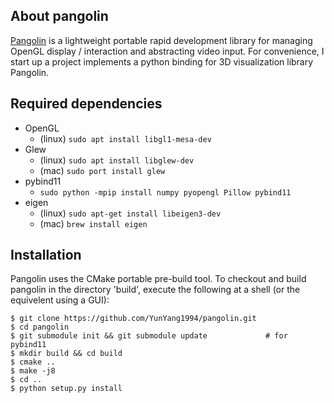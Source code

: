 ## About pangolin
[Pangolin](https://github.com/stevenlovegrove/Pangolin) is a lightweight portable rapid development library for managing OpenGL display / interaction and abstracting video input.  For convenience,  I start up a project implements a python binding for 3D visualization library Pangolin. 

## Required dependencies

* OpenGL 
	* (linux) `sudo apt install libgl1-mesa-dev`
* Glew
	* (linux) `sudo apt install libglew-dev`
	* (mac) `sudo port install glew`
* pybind11
	* `sudo python -mpip install numpy pyopengl Pillow pybind11`
* eigen
	* (linux) `sudo apt-get install libeigen3-dev`
	* (mac) `brew install eigen`

## Installation
Pangolin uses the CMake portable pre-build tool. To checkout and build pangolin in the directory 'build', execute the following at a shell (or the equivelent using a GUI):

```bashrc
$ git clone https://github.com/YunYang1994/pangolin.git
$ cd pangolin
$ git submodule init && git submodule update             # for pybind11
$ mkdir build && cd build 
$ cmake ..
$ make -j8
$ cd ..
$ python setup.py install
```
